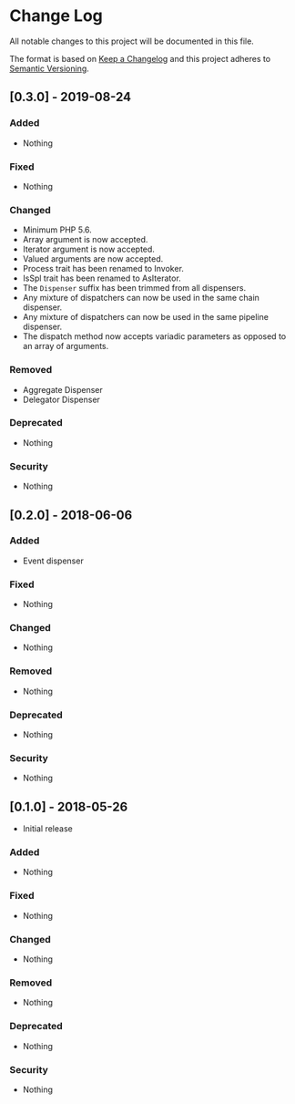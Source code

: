 # Change Log

All notable changes to this project will be documented in this file.

The format is based on [Keep a Changelog](http://keepachangelog.com/)
and this project adheres to [Semantic Versioning](http://semver.org/).

## [0.3.0] - 2019-08-24

### Added
- Nothing

### Fixed
- Nothing

### Changed
- Minimum PHP 5.6.
- Array argument is now accepted.
- Iterator argument is now accepted.
- Valued arguments are now accepted.
- Process trait has been renamed to Invoker.
- IsSpl trait has been renamed to AsIterator.
- The `Dispenser` suffix has been trimmed from all dispensers.
- Any mixture of dispatchers can now be used in the same chain dispenser.
- Any mixture of dispatchers can now be used in the same pipeline dispenser.
- The dispatch method now accepts variadic parameters as opposed to an array of arguments.

### Removed
- Aggregate Dispenser
- Delegator Dispenser

### Deprecated
- Nothing

### Security
- Nothing

## [0.2.0] - 2018-06-06

### Added
- Event dispenser

### Fixed
- Nothing

### Changed
- Nothing

### Removed
- Nothing

### Deprecated
- Nothing

### Security
- Nothing

## [0.1.0] - 2018-05-26

- Initial release

### Added
- Nothing

### Fixed
- Nothing

### Changed
- Nothing

### Removed
- Nothing

### Deprecated
- Nothing

### Security
- Nothing
